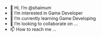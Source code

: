 - 👋 Hi, I’m @shaimum
- 👀 I’m interested in Game Developer
- 🌱 I’m currently learning Game Developing
- 💞️ I’m looking to collaborate on ...
- 📫 How to reach me ...

<!---
shaimum/shaimum is a ✨ special ✨ repository because its `README.md` (this file) appears on your GitHub profile.
You can click the Preview link to take a look at your changes.
--->
